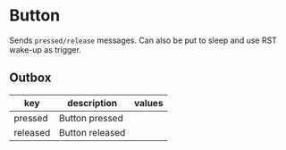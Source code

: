 # Button

Sends `pressed/release` messages.
Can also be put to sleep and use RST wake-up as trigger.

## Outbox

| key      | description    | values |
|----------|----------------|--------|
| pressed  | Button pressed |        |
| released | Button released|        |
